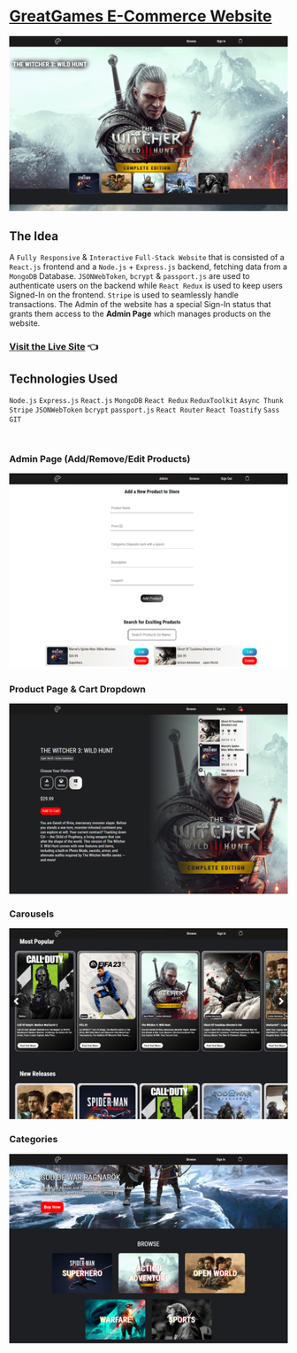 # [GreatGames E-Commerce Website](https://e-comm-7rxb.onrender.com/)

<img src="./screenshots/image-slider.PNG">

<br>

## The Idea
A `Fully Responsive` & `Interactive` `Full-Stack Website` that is consisted of a `React.js` frontend and a `Node.js` + `Express.js` backend, fetching data from a `MongoDB` Database. `JSONWebToken`, `bcrypt` & `passport.js` are used to authenticate users on the backend while `React Redux` is used to keep users Signed-In on the frontend. `Stripe` is used to seamlessly handle transactions. The Admin of the website has a special Sign-In status that grants them access to the **Admin Page** which manages products on the website.

### [Visit the Live Site](https://e-comm-7rxb.onrender.com/) 👈

## Technologies Used
`Node.js` `Express.js` `React.js` `MongoDB` `React Redux` `ReduxToolkit` `Async Thunk` `Stripe` `JSONWebToken` `bcrypt` `passport.js` `React Router` `React Toastify` `Sass` `GIT`

<br>

### Admin Page (Add/Remove/Edit Products)
<img src="./screenshots/admin-page.png">

<br>

### Product Page & Cart Dropdown
<img src="./screenshots/product-page-n-cart.PNG">

<br>

### Carousels
<img src="./screenshots/carousels.PNG">

<br>

### Categories
<img src="./screenshots/home-categories.PNG">
